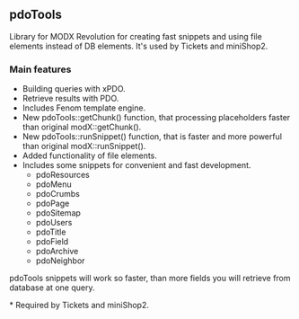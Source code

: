 ## pdoTools

Library for MODX Revolution for creating fast snippets and using file elements instead of DB elements. It's used by Tickets and miniShop2.

### Main features
- Building queries with xPDO.
- Retrieve results with PDO.
- Includes Fenom template engine.
- New pdoTools::getChunk() function, that processing placeholders faster than original modX::getChunk().
- New pdoTools::runSnippet() function, that is faster and more powerful than original modX::runSnippet().
- Added functionality of file elements.
- Includes some snippets for convenient and fast development.
  - pdoResources
  - pdoMenu
  - pdoCrumbs
  - pdoPage
  - pdoSitemap
  - pdoUsers
  - pdoTitle
  - pdoField
  - pdoArchive
  - pdoNeighbor

pdoTools snippets will work so faster, than more fields you will retrieve from database at one query.

\* Required by Tickets and miniShop2.
